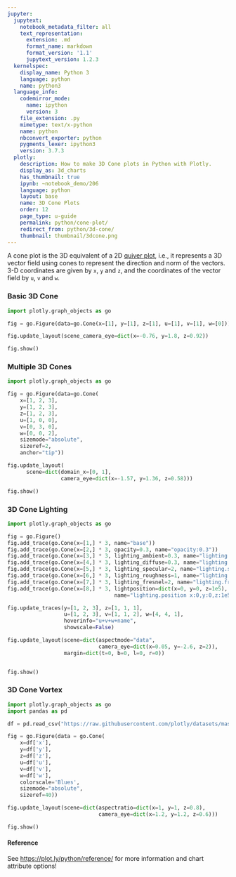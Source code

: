 ```yaml
---
jupyter:
  jupytext:
    notebook_metadata_filter: all
    text_representation:
      extension: .md
      format_name: markdown
      format_version: '1.1'
      jupytext_version: 1.2.3
  kernelspec:
    display_name: Python 3
    language: python
    name: python3
  language_info:
    codemirror_mode:
      name: ipython
      version: 3
    file_extension: .py
    mimetype: text/x-python
    name: python
    nbconvert_exporter: python
    pygments_lexer: ipython3
    version: 3.7.3
  plotly:
    description: How to make 3D Cone plots in Python with Plotly.
    display_as: 3d_charts
    has_thumbnail: true
    ipynb: ~notebook_demo/206
    language: python
    layout: base
    name: 3D Cone Plots
    order: 12
    page_type: u-guide
    permalink: python/cone-plot/
    redirect_from: python/3d-cone/
    thumbnail: thumbnail/3dcone.png
---
```


A cone plot is the 3D equivalent of a 2D [quiver plot](/python/quiver-plots/), i.e., it represents a 3D vector field using cones to represent the direction and norm of the vectors. 3-D coordinates are given by `x`, `y` and `z`, and the coordinates of the vector field by `u`, `v` and `w`.

### Basic 3D Cone


```python
import plotly.graph_objects as go

fig = go.Figure(data=go.Cone(x=[1], y=[1], z=[1], u=[1], v=[1], w=[0]))

fig.update_layout(scene_camera_eye=dict(x=-0.76, y=1.8, z=0.92))

fig.show()
```

### Multiple 3D Cones

```python
import plotly.graph_objects as go

fig = go.Figure(data=go.Cone(
    x=[1, 2, 3],
    y=[1, 2, 3],
    z=[1, 2, 3],
    u=[1, 0, 0],
    v=[0, 3, 0],
    w=[0, 0, 2],
    sizemode="absolute",
    sizeref=2,
    anchor="tip"))

fig.update_layout(
      scene=dict(domain_x=[0, 1],
                 camera_eye=dict(x=-1.57, y=1.36, z=0.58)))

fig.show()
```

### 3D Cone Lighting

```python
import plotly.graph_objects as go

fig = go.Figure()
fig.add_trace(go.Cone(x=[1,] * 3, name="base"))
fig.add_trace(go.Cone(x=[2,] * 3, opacity=0.3, name="opacity:0.3"))
fig.add_trace(go.Cone(x=[3,] * 3, lighting_ambient=0.3, name="lighting.ambient:0.3"))
fig.add_trace(go.Cone(x=[4,] * 3, lighting_diffuse=0.3, name="lighting.diffuse:0.3"))
fig.add_trace(go.Cone(x=[5,] * 3, lighting_specular=2, name="lighting.specular:2"))
fig.add_trace(go.Cone(x=[6,] * 3, lighting_roughness=1, name="lighting.roughness:1"))
fig.add_trace(go.Cone(x=[7,] * 3, lighting_fresnel=2, name="lighting.fresnel:2"))
fig.add_trace(go.Cone(x=[8,] * 3, lightposition=dict(x=0, y=0, z=1e5),
                                  name="lighting.position x:0,y:0,z:1e5"))

fig.update_traces(y=[1, 2, 3], z=[1, 1, 1],
                  u=[1, 2, 3], v=[1, 1, 2], w=[4, 4, 1],
                  hoverinfo="u+v+w+name",
                  showscale=False)

fig.update_layout(scene=dict(aspectmode="data",
                             camera_eye=dict(x=0.05, y=-2.6, z=2)),
                  margin=dict(t=0, b=0, l=0, r=0))


fig.show()
```

### 3D Cone Vortex

```python
import plotly.graph_objects as go
import pandas as pd

df = pd.read_csv("https://raw.githubusercontent.com/plotly/datasets/master/vortex.csv")

fig = go.Figure(data = go.Cone(
    x=df['x'],
    y=df['y'],
    z=df['z'],
    u=df['u'],
    v=df['v'],
    w=df['w'],
    colorscale='Blues',
    sizemode="absolute",
    sizeref=40))

fig.update_layout(scene=dict(aspectratio=dict(x=1, y=1, z=0.8),
                             camera_eye=dict(x=1.2, y=1.2, z=0.6)))

fig.show()
```

#### Reference
See https://plot.ly/python/reference/ for more information and chart attribute options!

